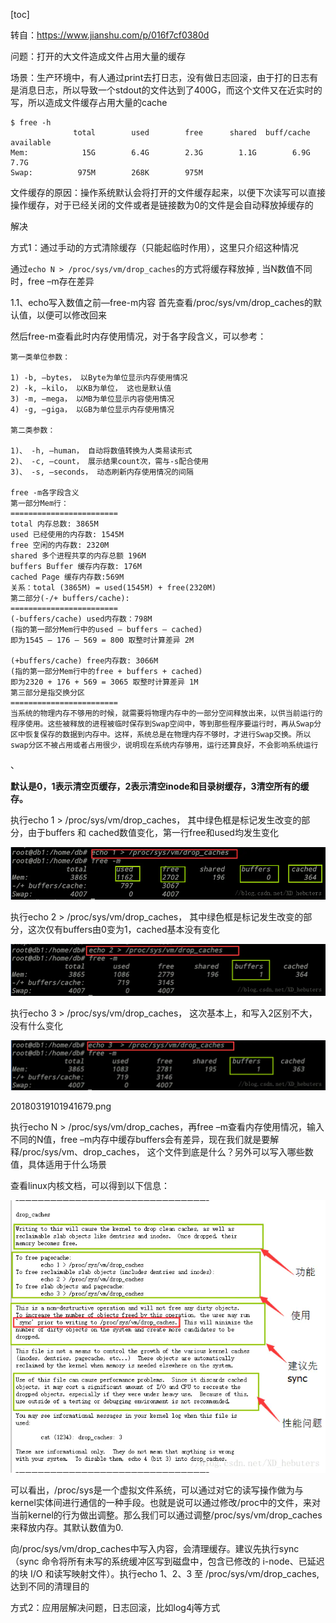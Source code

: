 [toc]

转自：https://www.jianshu.com/p/016f7cf0380d

问题：打开的大文件造成文件占用大量的缓存

场景：生产环境中，有人通过print去打日志，没有做日志回滚，由于打的日志有是消息日志，所以导致一个stdout的文件达到了400G，而这个文件又在近实时的写，所以造成文件缓存占用大量的cache

```shell
$ free -h
              total        used        free      shared  buff/cache   available
Mem:            15G        6.4G        2.3G        1.1G        6.9G        7.7G
Swap:          975M        268K        975M
```



文件缓存的原因：操作系统默认会将打开的文件缓存起来，以便下次读写可以直接操作缓存，对于已经关闭的文件或者是链接数为0的文件是会自动释放掉缓存的



解决

方式1：通过手动的方式清除缓存（只能起临时作用），这里只介绍这种情况

通过`echo N > /proc/sys/vm/drop_caches`的方式将缓存释放掉 , 当N数值不同时，free –m存在差异

1.1、echo写入数值之前—free-m内容
首先查看/proc/sys/vm/drop_caches的默认值，以便可以修改回来

然后free-m查看此时内存使用情况，对于各字段含义，可以参考：

```shell
第一类单位参数：

1) -b, –bytes， 以Byte为单位显示内存使用情况
2) -k, –kilo， 以KB为单位， 这也是默认值
3) -m, –mega， 以MB为单位显示内容使用情况
4) -g, –giga， 以GB为单位显示内存使用情况

第二类参数：

1)、 -h, –human， 自动将数值转换为人类易读形式
2)、 -c, –count， 展示结果count次，需与-s配合使用
3)、 -s, –seconds， 动态刷新内存使用情况的间隔

free -m各字段含义
第一部分Mem行：
========================
total 内存总数: 3865M 
used 已经使用的内存数: 1545M 
free 空闲的内存数: 2320M 
shared 多个进程共享的内存总额 196M 
buffers Buffer 缓存内存数: 176M 
cached Page 缓存内存数:569M 
关系：total (3865M) = used(1545M) + free(2320M)
第二部分(-/+ buffers/cache):
========================
(-buffers/cache) used内存数：798M 
(指的第一部分Mem行中的used – buffers – cached) 
即为1545 – 176 – 569 = 800 取整时计算差异 2M

(+buffers/cache) free内存数: 3066M 
(指的第一部分Mem行中的free + buffers + cached) 
即为2320 + 176 + 569 = 3065 取整时计算差异 1M
第三部分是指交换分区
========================
当系统的物理内存不够用的时候，就需要将物理内存中的一部分空间释放出来，以供当前运行的程序使用。这些被释放的进程被临时保存到Swap空间中，等到那些程序要运行时，再从Swap分区中恢复保存的数据到内存中。这样，系统总是在物理内存不够时，才进行Swap交换。所以swap分区不被占用或者占用很少，说明现在系统内存够用，运行还算良好，不会影响系统运行
```

、

**默认是0，1表示清空页缓存，2表示清空inode和目录树缓存，3清空所有的缓存。**

执行echo 1 > /proc/sys/vm/drop_caches， 其中绿色框是标记发生改变的部分，由于buffers 和 cached数值变化，第一行free和used均发生变化

![](../../images/linux/kernel/cache1.png)



执行echo 2 > /proc/sys/vm/drop_caches， 其中绿色框是标记发生改变的部分，这次仅有buffers由0变为1，cached基本没有变化



![](../../images/linux/kernel/cache2.png)



执行echo 3 > /proc/sys/vm/drop_caches， 这次基本上，和写入2区别不大，没有什么变化

![img](../../images/linux/kernel/cache3.png)

20180319101941679.png

执行echo N > /proc/sys/vm/drop_caches，再free –m查看内存使用情况，输入不同的N值，free –m内存中缓存buffers会有差异，现在我们就是要解释/proc/sys/vm、drop_caches， 这个文件到底是什么？另外可以写入哪些数值，具体适用于什么场景

查看linux内核文档，可以得到以下信息：



![img](../../images/linux/kernel/cache4.png)



可以看出，/proc/sys是一个虚拟文件系统，可以通过对它的读写操作做为与kernel实体间进行通信的一种手段。也就是说可以通过修改/proc中的文件，来对当前kernel的行为做出调整。那么我们可以通过调整/proc/sys/vm/drop_caches来释放内存。其默认数值为0.

向/proc/sys/vm/drop_caches中写入内容，会清理缓存。建议先执行sync（sync 命令将所有未写的系统缓冲区写到磁盘中，包含已修改的 i-node、已延迟的块 I/O 和读写映射文件）。执行echo 1、2、3 至 /proc/sys/vm/drop_caches, 达到不同的清理目的





方式2：应用层解决问题，日志回滚，比如log4j等方式





